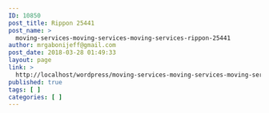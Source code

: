 ```yaml
---
ID: 10850
post_title: Rippon 25441
post_name: >
  moving-services-moving-services-moving-services-rippon-25441
author: mrgabonijeff@gmail.com
post_date: 2018-03-28 01:49:33
layout: page
link: >
  http://localhost/wordpress/moving-services-moving-services-moving-services-rippon-25441/
published: true
tags: [ ]
categories: [ ]
---
```

